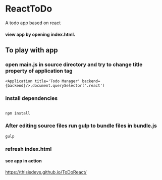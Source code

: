 # ReactToDo
A todo app based on react

#### view app by opening index.html.

## To play with app

### open main.js in source directory and try to change title property of application tag 
```
<Application title='Todo Manager' backend={backend}/>,document.querySelector('.react')
```
### install dependencies
```

npm install
```
### After editing source files run gulp to bundle files in bundle.js

```
gulp
```
### refresh index.html

#### see app in action
https://thisisdevs.github.io/ToDoReact/
